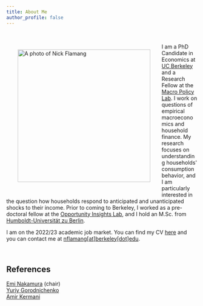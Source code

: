 ```yaml
---
title: About Me
author_profile: false
---
```


<br />
<img align="left" width="350" style="vertical-align:left;margin:30px 30px" src="{{ site.url }}/images/nick_website.jpg" alt="A photo of Nick Flamang">

I am a PhD Candidate in Economics at [UC Berkeley](https://www.econ.berkeley.edu/) and a Research Fellow at the [Macro Policy Lab](https://www.macropolicylab.org/). I work on questions of empirical macroeconomics and household finance. My research focuses on understanding households' consumption behavior, and I am particularly interested in the question how households respond to anticipated and unanticipated shocks to their income. Prior to coming to Berkeley, I worked as a pre-doctoral fellow at the [Opportunity Insights Lab](https://opportunityinsights.org/), and I hold an M.Sc. from [Humboldt-Universität zu Berlin](https://www.wiwi.hu-berlin.de/en/mainpage).

I am on the 2022/23 academic job market. You can find my CV [here](https://github.com/nickflamang/nickflamang.github.io/blob/306325c5694890e2cefa66c45ac9f4b344cfc8b0/_site/files/CV_Niklas_Flamang.pdf) and you can contact me at [nflamang[at]berkeley[dot]edu](mailto:nflamang@berkeley.edu).

<br />


## References
[Emi Nakamura](https://eml.berkeley.edu/~enakamura/) (chair)  
[Yuriy Gorodnichenko](https://eml.berkeley.edu/~ygorodni/)  
[Amir Kermani](https://faculty.haas.berkeley.edu/amir/)

